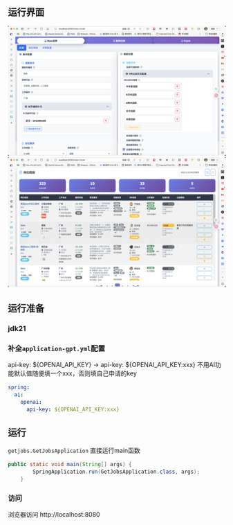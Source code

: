 ## 运行界面
![image](src/main/resources/images/img.png)
![image](src/main/resources/images/img2.png)

## 运行准备
### jdk21

### 补全`application-gpt.yml`配置
api-key: ${OPENAI_API_KEY} -> api-key: ${OPENAI_API_KEY:xxx}
不用AI功能默认值随便填一个xxx，否则填自己申请的key
```yaml
spring:
  ai:
    openai:
      api-key: ${OPENAI_API_KEY:xxx}
```

## 运行
`getjobs.GetJobsApplication` 直接运行main函数

```java
public static void main(String[] args) {
        SpringApplication.run(GetJobsApplication.class, args);
    }
```
### 访问
浏览器访问 http://localhost:8080